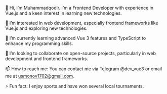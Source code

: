 👋 Hi, I’m Muhammadqodir. I’m a Frontend Developer with experience in Vue.js and a keen interest in learning new technologies.

👀 I’m interested in web development, especially frontend frameworks like Vue.js and exploring new technologies.

🌱 I’m currently learning advanced Vue 3 features and TypeScript to enhance my programming skills.

💞️ I’m looking to collaborate on open-source projects, particularly in web development and frontend frameworks.

📫 How to reach me: You can contact me via Telegram @dev_vue3 or email me at usmonov1702@gmail.com.

⚡ Fun fact: I enjoy sports and have won several local tournaments.
